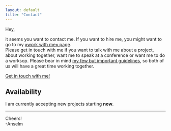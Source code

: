 ```yaml
---
layout: default
title: "Contact"
---
```


<article class="contact">

Hey,

it seems you want to contact me. If you want to hire me, you might want to go to my [»work with me« page](/hire/). <br>
Please get in touch with me if you want to talk with me about a project, about working together, want me to speak at a conference or want me to do a worksop. Please bear in mind [my few but important guidelines](/about/#matchmyinterest), so both of us will have a great time working together.

<a class="btn--big--positive" href="mailto:hello@anselm-hannemann.com?subject=Let's work together">Get in touch with me!</a>

## Availability

I am currently accepting new projects starting **now**.

----

Cheers!<br>
-Anselm

</article>
